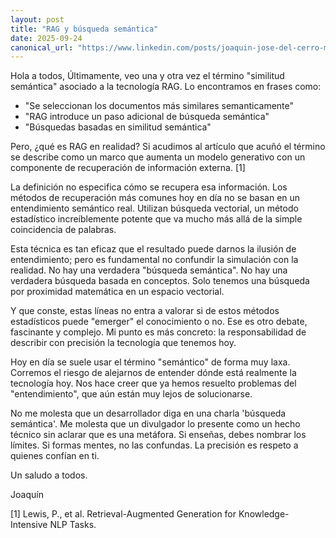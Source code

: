 ```yaml
---
layout: post
title: "RAG y búsqueda semántica"
date: 2025-09-24
canonical_url: "https://www.linkedin.com/posts/joaquin-jose-del-cerro-murciano-3573b31a4_hola-a-todos-%C3%BAltimamente-veo-una-y-otra-activity-7376347677405470720-SutS?utm_source=share&utm_medium=member_desktop&rcm=ACoAAC_BtTMBVyeFFZIfuOS1qN3ugMQgBdQ623s"
---
```


Hola a todos,
Últimamente, veo una y otra vez el término "similitud semántica" asociado a la tecnología RAG. Lo encontramos en frases como:
* "Se seleccionan los documentos más similares semanticamente"
* "RAG introduce un paso adicional de búsqueda semántica"
* "Búsquedas basadas en similitud semántica"

Pero, ¿qué es RAG en realidad? Si acudimos al artículo que acuñó el término se describe como un marco que aumenta un modelo generativo con un componente de recuperación de información externa. [1]

La definición no especifica cómo se recupera esa información. Los métodos de recuperación más comunes hoy en día no se basan en un entendimiento semántico real. Utilizan búsqueda vectorial, un método estadístico increíblemente potente que va mucho más allá de la simple coincidencia de palabras.

Esta técnica es tan eficaz que el resultado puede darnos la ilusión de entendimiento; pero es fundamental no confundir la simulación con la realidad. No hay una verdadera "búsqueda semántica". No hay una verdadera búsqueda basada en conceptos. Solo tenemos una búsqueda por proximidad matemática en un espacio vectorial.

Y que conste, estas líneas no entra a valorar si de estos métodos estadísticos puede "emerger" el conocimiento o no. Ese es otro debate, fascinante y complejo. Mi punto es más concreto: la responsabilidad de describir con precisión la tecnología que tenemos hoy.

Hoy en día se suele usar el término "semántico" de forma muy laxa. Corremos el riesgo de alejarnos de entender dónde está realmente la tecnología hoy. Nos hace creer que ya hemos resuelto problemas del "entendimiento", que aún están muy lejos de solucionarse.

No me molesta que un desarrollador diga en una charla 'búsqueda semántica'.
Me molesta que un divulgador lo presente como un hecho técnico sin aclarar que es una metáfora.
Si enseñas, debes nombrar los límites. Si formas mentes, no las confundas.
La precisión es respeto a quienes confían en ti.

Un saludo a todos.

Joaquín

[1] Lewis, P., et al. Retrieval-Augmented Generation for Knowledge-Intensive NLP Tasks.
